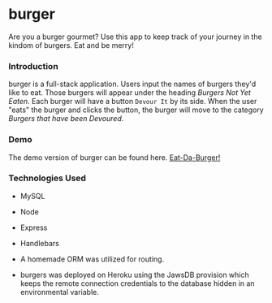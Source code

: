 # burger

Are you a burger gourmet? Use this app to keep track of your journey in the kindom of burgers.
Eat and be merry!

### Introduction
burger is a full-stack application. Users input the names of burgers they'd like to eat. Those burgers will appear under the heading _Burgers Not Yet Eaten_. Each burger will have a button `Devour It` by its side. When the user "eats" the burger and clicks the button, the burger will move to the category _Burgers that have been Devoured_.

### Demo
The demo version of burger can be found here. [Eat-Da-Burger!](https://morning-dawn-84971.herokuapp.com/)

### Technologies Used

*  MySQL
*  Node
*  Express
*  Handlebars

*  A homemade ORM was utilized for routing.
*  burgers was deployed on Heroku using the JawsDB provision which keeps the remote connection credentials to the database hidden in an environmental variable.
